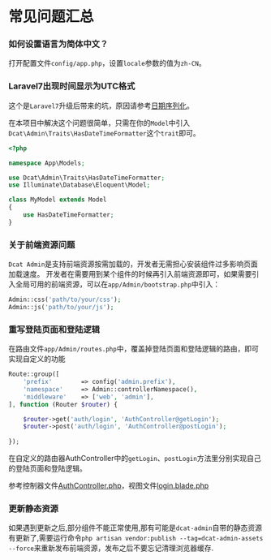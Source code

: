 # 常见问题汇总


### 如何设置语言为简体中文？

打开配置文件`config/app.php`，设置`locale`参数的值为`zh-CN`。

### Laravel7出现时间显示为UTC格式

这个是`Laravel7`升级后带来的坑，原因请参考[日期序列化](https://learnku.com/docs/laravel/7.x/upgrade/7445#date-serialization)。

在本项目中解决这个问题很简单，只需在你的`Model`中引入`Dcat\Admin\Traits\HasDateTimeFormatter`这个`trait`即可。

```php
<?php

namespace App\Models;

use Dcat\Admin\Traits\HasDateTimeFormatter;
use Illuminate\Database\Eloquent\Model;

class MyModel extends Model
{
    use HasDateTimeFormatter;
}
```


### 关于前端资源问题

`Dcat Admin`是支持前端资源按需加载的，开发者无需担心安装组件过多影响页面加载速度。
开发者在需要用到某个组件的时候再引入前端资源即可，如果需要引入全局可用的前端资源，可以在`app/Admin/bootstrap.php`中引入：

```php
Admin::css('path/to/your/css');
Admin::js('path/to/your/js');
```


### 重写登陆页面和登陆逻辑

在路由文件`app/Admin/routes.php`中，覆盖掉登陆页面和登陆逻辑的路由，即可实现自定义的功能

```php
Route::group([
    'prefix'        => config('admin.prefix'),
    'namespace'     => Admin::controllerNamespace(),
    'middleware'    => ['web', 'admin'],
], function (Router $router) {

    $router->get('auth/login', 'AuthController@getLogin');
    $router->post('auth/login', 'AuthController@postLogin');
    
});

```

在自定义的路由器AuthController中的`getLogin`、`postLogin`方法里分别实现自己的登陆页面和登陆逻辑。

参考控制器文件[AuthController.php](https://github.com/z-song/dcat-admin/blob/master/src/Controllers/AuthController.php)，视图文件[login.blade.php](https://github.com/z-song/dcat-admin/blob/master/views/login.blade.php)

### 更新静态资源

如果遇到更新之后,部分组件不能正常使用,那有可能是`dcat-admin`自带的静态资源有更新了,需要运行命令`php artisan vendor:publish --tag=dcat-admin-assets --force`来重新发布前端资源，发布之后不要忘记清理浏览器缓存.